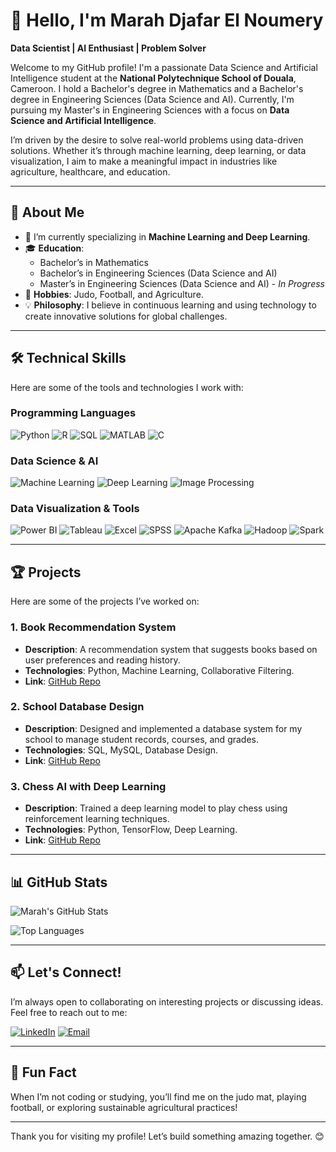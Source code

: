 # 👋 Hello, I'm Marah Djafar El Noumery

**Data Scientist | AI Enthusiast | Problem Solver**

Welcome to my GitHub profile! I'm a passionate Data Science and Artificial Intelligence student at the **National Polytechnique School of Douala**, Cameroon. I hold a Bachelor's degree in Mathematics and a Bachelor's degree in Engineering Sciences (Data Science and AI). Currently, I'm pursuing my Master's in Engineering Sciences with a focus on **Data Science and Artificial Intelligence**.

I’m driven by the desire to solve real-world problems using data-driven solutions. Whether it’s through machine learning, deep learning, or data visualization, I aim to make a meaningful impact in industries like agriculture, healthcare, and education.

---

## 🚀 About Me

- 🌱 I’m currently specializing in **Machine Learning and Deep Learning**.
- 🎓 **Education**:
  - Bachelor’s in Mathematics
  - Bachelor’s in Engineering Sciences (Data Science and AI)
  - Master’s in Engineering Sciences (Data Science and AI) - *In Progress*
- 🥋 **Hobbies**: Judo, Football, and Agriculture.
- 💡 **Philosophy**: I believe in continuous learning and using technology to create innovative solutions for global challenges.

---

## 🛠️ Technical Skills

Here are some of the tools and technologies I work with:

### Programming Languages
![Python](https://img.shields.io/badge/Python-3776AB?style=for-the-badge&logo=python&logoColor=white)
![R](https://img.shields.io/badge/R-276DC3?style=for-the-badge&logo=r&logoColor=white)
![SQL](https://img.shields.io/badge/SQL-4479A1?style=for-the-badge&logo=mysql&logoColor=white)
![MATLAB](https://img.shields.io/badge/MATLAB-0076A8?style=for-the-badge&logo=mathworks&logoColor=white)
![C](https://img.shields.io/badge/C-00599C?style=for-the-badge&logo=c&logoColor=white)

### Data Science & AI
![Machine Learning](https://img.shields.io/badge/Machine%20Learning-FF6F00?style=for-the-badge&logo=scikitlearn&logoColor=white)
![Deep Learning](https://img.shields.io/badge/Deep%20Learning-FF6F00?style=for-the-badge&logo=tensorflow&logoColor=white)
![Image Processing](https://img.shields.io/badge/Image%20Processing-00C7B7?style=for-the-badge&logo=opencv&logoColor=white)

### Data Visualization & Tools
![Power BI](https://img.shields.io/badge/Power%20BI-F2C811?style=for-the-badge&logo=powerbi&logoColor=black)
![Tableau](https://img.shields.io/badge/Tableau-E97627?style=for-the-badge&logo=tableau&logoColor=white)
![Excel](https://img.shields.io/badge/Excel-217346?style=for-the-badge&logo=microsoftexcel&logoColor=white)
![SPSS](https://img.shields.io/badge/SPSS-1F72B6?style=for-the-badge&logo=ibm&logoColor=white)
![Apache Kafka](https://img.shields.io/badge/Apache%20Kafka-231F20?style=for-the-badge&logo=apachekafka&logoColor=white)
![Hadoop](https://img.shields.io/badge/Hadoop-66CCFF?style=for-the-badge&logo=apachehadoop&logoColor=black)
![Spark](https://img.shields.io/badge/Spark-E25A1C?style=for-the-badge&logo=apachespark&logoColor=white)

---

## 🏆 Projects

Here are some of the projects I’ve worked on:

### 1. Book Recommendation System
- **Description**: A recommendation system that suggests books based on user preferences and reading history.
- **Technologies**: Python, Machine Learning, Collaborative Filtering.
- **Link**: [GitHub Repo](#)

### 2. School Database Design
- **Description**: Designed and implemented a database system for my school to manage student records, courses, and grades.
- **Technologies**: SQL, MySQL, Database Design.
- **Link**: [GitHub Repo](#)

### 3. Chess AI with Deep Learning
- **Description**: Trained a deep learning model to play chess using reinforcement learning techniques.
- **Technologies**: Python, TensorFlow, Deep Learning.
- **Link**: [GitHub Repo](#)

---

## 📊 GitHub Stats

![Marah's GitHub Stats](https://github-readme-stats.vercel.app/api?username=yourusername&show_icons=true&theme=radical)

![Top Languages](https://github-readme-stats.vercel.app/api/top-langs/?username=yourusername&layout=compact&theme=radical)

---

## 📫 Let's Connect!

I’m always open to collaborating on interesting projects or discussing ideas. Feel free to reach out to me:

[![LinkedIn](https://img.shields.io/badge/LinkedIn-0077B5?style=for-the-badge&logo=linkedin&logoColor=white)](www.linkedin.com/in/djafar-el-noumery)
[![Email](https://img.shields.io/badge/Email-D14836?style=for-the-badge&logo=gmail&logoColor=white)](mailto:marahdjafareln@gmail.com)

---

## 🌟 Fun Fact

When I’m not coding or studying, you’ll find me on the judo mat, playing football, or exploring sustainable agricultural practices!

---

Thank you for visiting my profile! Let’s build something amazing together. 😊
